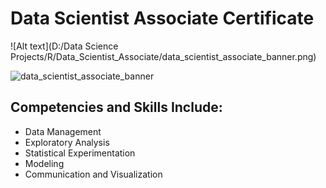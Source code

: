 # Data Scientist Associate Certificate


 ![Alt text](D:/Data Science Projects/R/Data_Scientist_Associate/data_scientist_associate_banner.png)

![data_scientist_associate_banner](https://github.com/matth-adenyo/DS-Associate-Certification/assets/69389739/dadf93a4-4563-4525-ada7-6ee7f8b5f32c)



## Competencies and Skills Include:

- Data Management
- Exploratory Analysis
- Statistical Experimentation
- Modeling
- Communication and Visualization
